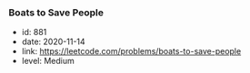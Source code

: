 ### Boats to Save People

* id: 881
* date: 2020-11-14
* link: https://leetcode.com/problems/boats-to-save-people
* level: Medium
